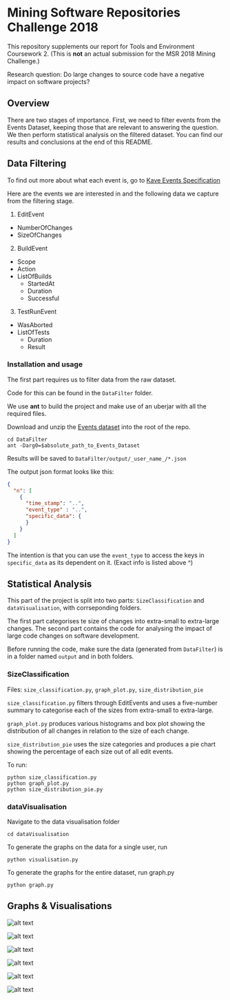 # Mining Software Repositories Challenge 2018 

This repository supplements our report for Tools and Environment Coursework 2. (This is **not** an actual submission for the MSR 2018 Mining Challenge.) 

Research question: Do large changes to source code have a negative impact on software projects?

## Overview

There are two stages of importance. 
First, we need to filter events from the Events Dataset, keeping those that are relevant to answering the question. 
We then perform statistical analysis on the filtered dataset. You can find our results and conclusions at the end of this README.

## Data Filtering

To find out more about what each event is, go to [Kave Events Specification]

Here are the events we are interested in and the following data we capture from the filtering stage.

1. EditEvent
  + NumberOfChanges
  + SizeOfChanges
2. BuildEvent
  + Scope
  + Action
  + ListOfBuilds
    + StartedAt
    + Duration
    + Successful
3. TestRunEvent
  + WasAborted
  + ListOfTests
    + Duration
    + Result

### Installation and usage

The first part requires us to filter data from the raw dataset.

Code for this can be found in the `DataFilter` folder.

We use **ant** to build the project and make use of an uberjar with all the required files.

Download and unzip the [Events dataset] into the root of the repo.

```shell
cd DataFilter
ant -Darg0=$absolute_path_to_Events_Dataset
```

Results will be saved to `DataFilter/output/_user_name_/*.json`

The output json format looks like this:

```json
{
  "n": [
    {
      "time_stamp": "..",
      "event_type" : "..",
      "specific_data": {
      }
    }
  ]
}
```

The intention is that you can use the `event_type` to access the keys in `specific_data` as its dependent on it. (Exact info is listed above ^)

## Statistical Analysis

This part of the project is split into two parts: `SizeClassification` and `dataVisualisation`, with corrseponding folders.

The first part categorises te size of changes into extra-small to extra-large changes. The second part contains the code for analysing the impact of large code changes on software development.

Before running the code, make sure the data (generated from `DataFilter`) is in a folder named `output` and in both folders.

### SizeClassification

Files: `size_classification.py`, `graph_plot.py`, `size_distribution_pie`

`size_classification.py` filters through EditEvents and uses a five-number summary to categorise each of the sizes from extra-small to extra-large.

`graph_plot.py` produces various histograms and box plot showing the distribution of all changes in relation to the size of each change.

`size_distribution_pie` uses the size categories and produces a pie chart showing the percentage of each size out of all edit events.

To run:

```
python size_classification.py
python graph_plot.py
python size_distribution_pie.py
```

### dataVisualisation

Navigate to the data visualisation folder

```shell
cd dataVisualisation
```

To generate the graphs on the data for a single user, run 

```
python visualisation.py
```

To generate the graphs for the entire dataset, run graph.py

```
python graph.py
```

## Graphs & Visualisations 

![alt text](https://github.com/vickyd885/ToolsCW/blob/master/dataVisualisation/graph1.jpg "Description goes here")

![alt text](https://github.com/vickyd885/ToolsCW/blob/master/dataVisualisation/graph2.jpg "Description goes here")

![alt text](https://github.com/vickyd885/ToolsCW/blob/master/dataVisualisation/graph3.jpg "Description goes here")

![alt text](https://github.com/vickyd885/ToolsCW/blob/master/dataVisualisation/graph4.jpg "Description goes here")

![alt text](https://github.com/vickyd885/ToolsCW/blob/master/dataVisualisation/graph5.jpg "Description goes here")

![alt text](https://github.com/vickyd885/ToolsCW/blob/master/dataVisualisation/graph6.jpg "Description goes here")

[Kave Events Specification]: http://www.kave.cc/feedbag/event-generation

[Events dataset]: http://www.kave.cc/datasets
